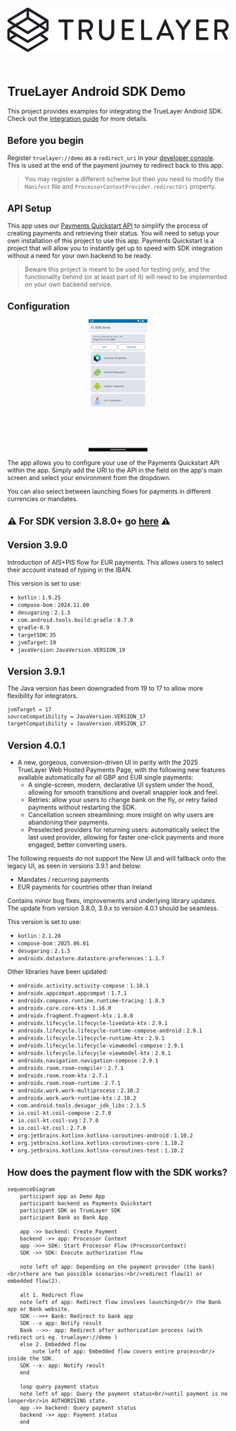 <p align="center">
    <img height="100px" src="./truelayer_logo.svg" />
</p>

<br>  

# TrueLayer Android SDK Demo
This project provides examples for integrating the TrueLayer Android SDK. Check out the [integration guide](https://docs.truelayer.com/docs/android-sdk-for-payments-v3) for more details.

## Before you begin
Register `truelayer://demo` as a `redirect_uri` in your [developer console](https://console.truelayer.com). This is used at the end of the payment journey to redirect back to this app.
> You may register a different scheme but then you need to modify the `Manifest` file and `ProcessorContextProvider.redirectUri` property.

## API Setup
This app uses our [Payments Quickstart API](https://github.com/TrueLayer/payments-quickstart) to simplify the process of creating payments 
and retrieving their status. You will need to setup your own installation of this project to use this app.
Payments Quickstart is a project that will allow you to instantly get up to speed with SDK integration without a need for your own backend to be ready.

>Beware this project is meant to be used for testing only, and the functionality behind (or at least part of it) will need to be implemented on your own backend service.

## Configuration
<p align="center">
    <img height="300px" src="./screenshot.png" />
</p>
The app allows you to configure your use of the Payments Quickstart API within the app. Simply add the URI to the API in the field on the app's main screen and select
your environment from the dropdown.

You can also select between launching flows for payments in different currencies or mandates.

 
## :warning: **For SDK version 3.8.0+ go [here](./MigrateTo3.8.0.md)** :warning:

## Version 3.9.0

Introduction of AIS+PIS flow for EUR payments. This allows users to select their account instead of typing in the IBAN.

This version is set to use:
- `kotlin` : `1.9.25`
- `compose-bom` : `2024.11.00`
- `desugaring` : `2.1.3`
- `com.android.tools.build:gradle` : `8.7.0`
- `gradle-8.9`
- `targetSDK`: `35`
- `jvmTarget`: `19`
- `javaVersion`: `JavaVersion.VERSION_19`

## Version 3.9.1

The Java version has been downgraded from 19 to 17 to allow more flexibility for integrators.
```
jvmTarget = 17 
sourceCompatibility = JavaVersion.VERSION_17 
targetCompatibility = JavaVersion.VERSION_17
```

## Version 4.0.1

- A new, gorgeous, conversion-driven UI in parity with the 2025 TrueLayer Web Hosted Payments Page, with the following new features available automatically
  for all GBP and EUR single payments:
  - A single-screen, modern, declarative UI system under the hood, allowing for smooth transitions and overall snappier look and feel.
  - Retries: allow your users to change bank on the fly, or retry failed payments without restarting the SDK.
  - Cancellation screen streamlining: more insight on why users are abandoning their payments.
  - Preselected providers for returning users: automatically select the last used provider, allowing for faster one-click payments and more engaged, better converting users.

The following requests do not support the New UI and will fallback onto the legacy UI, as seen in versions 3.9.1 and below:
- Mandates / recurring payments
- EUR payments for countries other than Ireland

Contains minor bug fixes, improvements and underlying library updates.
The update from version 3.8.0, 3.9.x to version 4.0.1 should be seamless.

This version is set to use:
- `kotlin` : `2.1.20`
- `compose-bom` : `2025.06.01`
- `desugaring` : `2.1.5`
- `androidx.datastore.datastore-preferences` : `1.1.7`

Other libraries have been updated:

- `androidx.activity.activity-compose` : `1.10.1`
- `androidx.appcompat.appcompat` : `1.7.1`
- `androidx.compose.runtime.runtime-tracing` : `1.8.3`
- `androidx.core.core-ktx` : `1.16.0`
- `androidx.fragment.fragment-ktx` : `1.8.8`
- `androidx.lifecycle.lifecycle-livedata-ktx` : `2.9.1`
- `androidx.lifecycle.lifecycle-runtime-compose-android` : `2.9.1`
- `androidx.lifecycle.lifecycle-runtime-ktx` : `2.9.1`
- `androidx.lifecycle.lifecycle-viewmodel-compose` : `2.9.1`
- `androidx.lifecycle.lifecycle-viewmodel-ktx` : `2.9.1`
- `androidx.navigation.navigation-compose` : `2.9.1`
- `androidx.room.room-compiler` : `2.7.1`
- `androidx.room.room-ktx` : `2.7.1`
- `androidx.room.room-runtime` : `2.7.1`
- `androidx.work.work-multiprocess` : `2.10.2`
- `androidx.work.work-runtime-ktx` : `2.10.2`
- `com.android.tools.desugar_jdk_libs` : `2.1.5`
- `io.coil-kt.coil-compose` : `2.7.0`
- `io.coil-kt.coil-svg` : `2.7.0`
- `io.coil-kt.coil` : `2.7.0`
- `org.jetbrains.kotlinx.kotlinx-coroutines-android` : `1.10.2`
- `org.jetbrains.kotlinx.kotlinx-coroutines-core` : `1.10.2`
- `org.jetbrains.kotlinx.kotlinx-coroutines-test` : `1.10.2`

## How does the payment flow with the SDK works?

```mermaid
sequenceDiagram
	participant app as Demo App
	participant backend as Payments Quickstart
	participant SDK as TrueLayer SDK
	participant Bank as Bank App

	app ->> backend: Create Payment
	backend ->> app: Processor Context
	app ->>+ SDK: Start Processor Flow (ProcessorContext)
	SDK ->> SDK: Execute authorization flow

	note left of app: Depending on the payment provider (the bank) <br/>there are two possible scenarios:<br/>redirect flow(1) or embedded flow(2).

	alt 1. Redirect flow
	note left of app: Redirect flow involves launching<br/> the Bank app or Bank website.
	SDK -->>+ Bank: Redirect to bank app
	SDK --x app: Notify result
	Bank -->>- app: Redirect after authorization process (with redirect uri eg. truelayer://demo )
	else 2. Embedded flow
		note left of app: Embedded flow covers entire process<br/> inside the SDK.
	SDK --x- app: Notify result
	end

	loop query payment status
	note left of app: Query the payment status<br/>until payment is no longer<br/>in AUTHORISING state.
	app ->> backend: Query payment status
	backend ->> app: Payment status
	end
```
